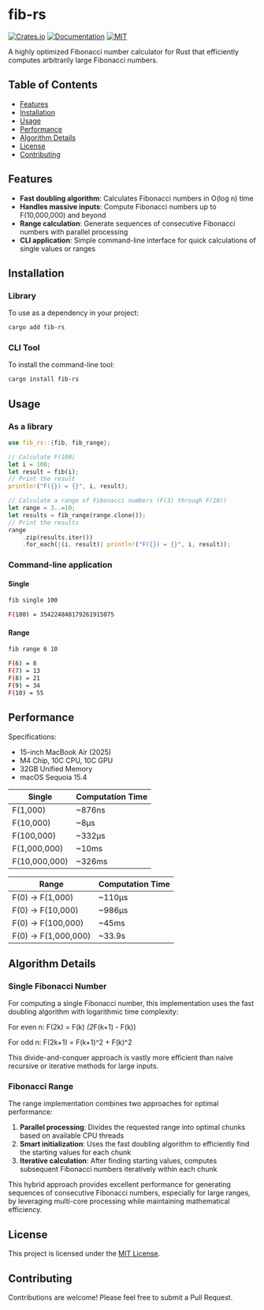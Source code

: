 # fib-rs

[![Crates.io](https://img.shields.io/crates/v/fib-rs)](https://crates.io/crates/fib-rs)
[![Documentation](https://img.shields.io/docsrs/fib-rs)](https://docs.rs/fib-rs)
[![MIT](https://img.shields.io/crates/l/fib-rs)](LICENSE)

A highly optimized Fibonacci number calculator for Rust that efficiently computes arbitrarily large Fibonacci numbers.

## Table of Contents

- [Features](#features)
- [Installation](#installation)
- [Usage](#usage)
- [Performance](#performance)
- [Algorithm Details](#algorithm-details)
- [License](#license)
- [Contributing](#contributing)

## Features

- **Fast doubling algorithm**: Calculates Fibonacci numbers in O(log n) time
- **Handles massive inputs**: Compute Fibonacci numbers up to F(10,000,000) and beyond
- **Range calculation**: Generate sequences of consecutive Fibonacci numbers with parallel processing
- **CLI application**: Simple command-line interface for quick calculations of single values or ranges

## Installation

### Library

To use as a dependency in your project:

```bash
cargo add fib-rs
```

### CLI Tool

To install the command-line tool:

```bash
cargo install fib-rs
```

## Usage

### As a library

```rust
use fib_rs::{fib, fib_range};

// Calculate F(100)
let i = 100;
let result = fib(i);
// Print the result
println!("F({}) = {}", i, result);

// Calculate a range of Fibonacci numbers (F(3) through F(10))
let range = 3..=10;
let results = fib_range(range.clone());
// Print the results
range
    .zip(results.iter())
    .for_each(|(i, result)| println!("F({}) = {}", i, result));
```

### Command-line application

#### Single

```bash
fib single 100
```

```bash
F(100) = 354224848179261915075
```

#### Range

```bash
fib range 6 10
```

```bash
F(6) = 8
F(7) = 13
F(8) = 21
F(9) = 34
F(10) = 55
```

## Performance

Specifications:

- 15-inch MacBook Air (2025)
- M4 Chip, 10C CPU, 10C GPU
- 32GB Unified Memory
- macOS Sequoia 15.4

| Single        | Computation Time |
|---------------|------------------|
| F(1,000)      | ~876ns           |
| F(10,000)     | ~8μs             |
| F(100,000)    | ~332μs           |
| F(1,000,000)  | ~10ms            |
| F(10,000,000) | ~326ms           |

| Range                | Computation Time |
|----------------------|------------------|
| F(0) -> F(1,000)     | ~110μs           |
| F(0) -> F(10,000)    | ~986μs           |
| F(0) -> F(100,000)   | ~45ms            |
| F(0) -> F(1,000,000) | ~33.9s           |

## Algorithm Details

### Single Fibonacci Number

For computing a single Fibonacci number, this implementation uses the fast doubling algorithm with logarithmic time complexity:

For even n: F(2k) = F(k) *(2*F(k+1) - F(k))

For odd n:  F(2k+1) = F(k+1)^2 + F(k)^2

This divide-and-conquer approach is vastly more efficient than naive recursive or iterative methods for large inputs.

### Fibonacci Range

The range implementation combines two approaches for optimal performance:

1. **Parallel processing**: Divides the requested range into optimal chunks based on available CPU threads
2. **Smart initialization**: Uses the fast doubling algorithm to efficiently find the starting values for each chunk
3. **Iterative calculation**: After finding starting values, computes subsequent Fibonacci numbers iteratively within each chunk

This hybrid approach provides excellent performance for generating sequences of consecutive Fibonacci numbers, especially for large ranges, by leveraging multi-core processing while maintaining mathematical efficiency.

## License

This project is licensed under the [MIT License](LICENSE).

## Contributing

Contributions are welcome! Please feel free to submit a Pull Request.
